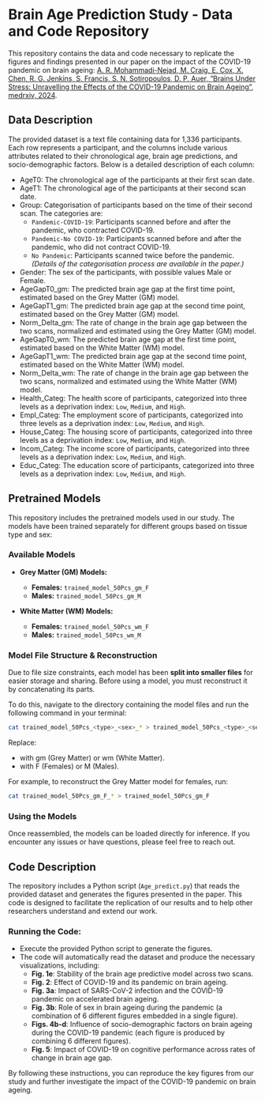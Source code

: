 # Brain Age Prediction Study - Data and Code Repository

This repository contains the data and code necessary to replicate the figures and findings presented in our paper on the impact of the COVID-19 pandemic on brain ageing: [A. R. Mohammadi-Nejad, M. Craig, E. Cox, X. Chen, R. G. Jenkins, S. Francis, S. N. Sotiropoulos, D. P. Auer, “Brains Under Stress: Unravelling the Effects of the COVID-19 Pandemic on Brain Ageing”, medrxiv, 2024][paper-medrxiv-link].

## Data Description
The provided dataset is a text file containing data for 1,336 participants. Each row represents a participant, and the columns include various attributes related to their chronological age, brain age predictions, and socio-demographic factors. Below is a detailed description of each column:
- AgeT0: The chronological age of the participants at their first scan date.
- AgeT1: The chronological age of the participants at their second scan date.
- Group: Categorisation of participants based on the time of their second scan. The categories are:
  - `Pandemic-COVID-19`: Participants scanned before and after the pandemic, who contracted COVID-19.
  - `Pandemic-No COVID-19`: Participants scanned before and after the pandemic, who did not contract COVID-19.
  - `No Pandemic`: Participants scanned twice before the pandemic.
    *(Details of the categorisation process are available in the paper.)*
- Gender: The sex of the participants, with possible values Male or Female.
- AgeGapT0_gm: The predicted brain age gap at the first time point, estimated based on the Grey Matter (GM) model.
- AgeGapT1_gm: The predicted brain age gap at the second time point, estimated based on the Grey Matter (GM) model.
- Norm_Delta_gm: The rate of change in the brain age gap between the two scans, normalized and estimated using the Grey Matter (GM) model.
- AgeGapT0_wm: The predicted brain age gap at the first time point, estimated based on the White Matter (WM) model.
- AgeGapT1_wm: The predicted brain age gap at the second time point, estimated based on the White Matter (WM) model.
- Norm_Delta_wm: The rate of change in the brain age gap between the two scans, normalized and estimated using the White Matter (WM) model.
- Health_Categ: The health score of participants, categorized into three levels as a deprivation index: `Low`, `Medium`, and `High`.
- Empl_Categ: The employment score of participants, categorized into three levels as a deprivation index: `Low`, `Medium`, and `High`.
- House_Categ: The housing score of participants, categorized into three levels as a deprivation index: `Low`, `Medium`, and `High`.
- Incom_Categ: The income score of participants, categorized into three levels as a deprivation index: `Low`, `Medium`, and `High`.
- Educ_Categ: The education score of participants, categorized into three levels as a deprivation index: `Low`, `Medium`, and `High`.

## Pretrained Models

This repository includes the pretrained models used in our study. The models have been trained separately for different groups based on tissue type and sex:

### **Available Models**
- **Grey Matter (GM) Models:**
  - **Females:** `trained_model_50Pcs_gm_F`
  - **Males:** `trained_model_50Pcs_gm_M`
  
- **White Matter (WM) Models:**
  - **Females:** `trained_model_50Pcs_wm_F`
  - **Males:** `trained_model_50Pcs_wm_M`

### **Model File Structure & Reconstruction**
Due to file size constraints, each model has been **split into smaller files** for easier storage and sharing. Before using a model, you must reconstruct it by concatenating its parts. 

To do this, navigate to the directory containing the model files and run the following command in your terminal:

```sh
cat trained_model_50Pcs_<type>_<sex>_* > trained_model_50Pcs_<type>_<sex>
```

Replace:
- <type> with gm (Grey Matter) or wm (White Matter).
- <sex> with F (Females) or M (Males).

For example, to reconstruct the Grey Matter model for females, run:

```sh
cat trained_model_50Pcs_gm_F_* > trained_model_50Pcs_gm_F
```

### **Using the Models**
Once reassembled, the models can be loaded directly for inference. If you encounter any issues or have questions, please feel free to reach out.


## Code Description

The repository includes a Python script (`Age_predict.py`) that reads the provided dataset and generates the figures presented in the paper. This code is designed to facilitate the replication of our results and to help other researchers understand and extend our work.

### Running the Code:
   - Execute the provided Python script to generate the figures.
   - The code will automatically read the dataset and produce the necessary visualizations, including:
     - **Fig. 1e**: Stability of the brain age predictive model across two scans.
     - **Fig. 2**: Effect of COVID-19 and its pandemic on brain ageing.
     - **Fig. 3a**: Impact of SARS-CoV-2 infection and the COVID-19 pandemic on accelerated brain ageing.
     - **Fig. 3b**: Role of sex in brain ageing during the pandemic (a combination of 6 different figures embedded in a single figure).
     - **Figs. 4b-d**: Influence of socio-demographic factors on brain ageing during the COVID-19 pandemic (each figure is produced by combining 6 different figures).
     - **Fig. 5**: Impact of COVID-19 on cognitive performance across rates of change in brain age gap.

By following these instructions, you can reproduce the key figures from our study and further investigate the impact of the COVID-19 pandemic on brain ageing.

<!-- References -->

[paper-medrxiv-link]: https://www.medrxiv.org/content/10.1101/2024.07.22.24310790v1



